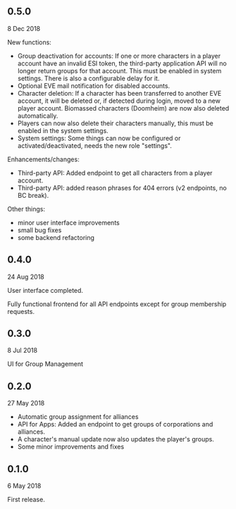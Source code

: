 
## 0.5.0

8 Dec 2018

New functions:

- Group deactivation for accounts: If one or more characters in a player account have an invalid ESI token, the third-party application API will no longer return groups for that account. This must be enabled in system settings. There is also a configurable delay for it.
- Optional EVE mail notification for disabled accounts.
- Character deletion: If a character has been transferred to another EVE account, it will be deleted or, if detected during login, moved to a new player account. Biomassed characters (Doomheim) are now also deleted automatically.
- Players can now also delete their characters manually, this must be enabled in the system settings.
- System settings: Some things can now be configured or activated/deactivated, needs the new role "settings".

Enhancements/changes:

- Third-party API: Added endpoint to get all characters from a player account.
- Third-party API: added reason phrases for 404 errors (v2 endpoints, no BC break).

Other things:

- minor user interface improvements
- small bug fixes
- some backend refactoring

## 0.4.0

24 Aug 2018

User interface completed.

Fully functional frontend for all API endpoints except for group membership requests.

## 0.3.0

8 Jul 2018

UI for Group Management

## 0.2.0

27 May 2018

- Automatic group assignment for alliances
- API for Apps: Added an endpoint to get groups of corporations and alliances.
- A character's manual update now also updates the player's groups.
- Some minor improvements and fixes

## 0.1.0

6 May 2018

First release.

